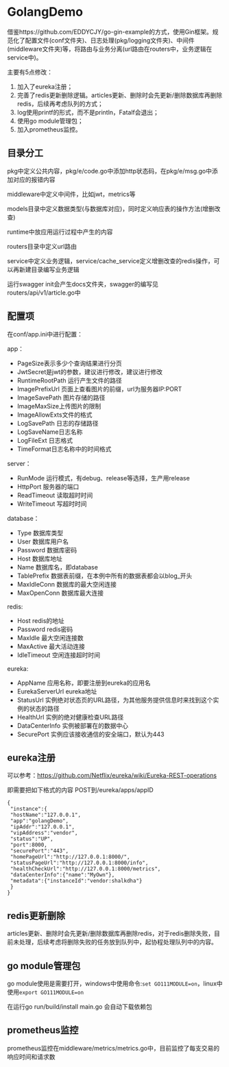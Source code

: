 # GolangDemo

借鉴https://github.com/EDDYCJY/go-gin-example的方式，使用Gin框架。规范化了配置文件(conf文件夹)、日志处理(pkg/logging文件夹)、中间件(middleware文件夹)等，将路由与业务分离(url路由在routers中，业务逻辑在service中)。

主要有5点修改：
1. 加入了eureka注册；
2. 完善了redis更新删除逻辑。articles更新、删除时会先更新/删除数据库再删除redis，后续再考虑队列的方式；
3. log使用printf的形式，而不是println，Fatalf会退出；
4. 使用go module管理包；
5. 加入prometheus监控。


## 目录分工

pkg中定义公共内容，pkg/e/code.go中添加http状态码，在pkg/e/msg.go中添加对应的报错内容

middleware中定义中间件，比如jwt，metrics等

models目录中定义数据类型(与数据库对应)，同时定义响应表的操作方法(增删改查)

runtime中放应用运行过程中产生的内容

routers目录中定义url路由

service中定义业务逻辑，service/cache_service定义增删改查的redis操作，可以再新建目录编写业务逻辑

运行swagger init会产生docs文件夹，swagger的编写见routers/api/v1/article.go中

## 配置项
在conf/app.ini中进行配置：

app：
- PageSize表示多少个查询结果进行分页
- JwtSecret是jwt的参数，建议进行修改，建议进行修改
- RuntimeRootPath 运行产生文件的路径
- ImagePrefixUrl 页面上查看图片的前缀，url为服务器IP:PORT
- ImageSavePath 图片存储的路径
- ImageMaxSize上传图片的限制
- ImageAllowExts文件的格式
- LogSavePath 日志的存储路径
- LogSaveName日志名称
- LogFileExt 日志格式
- TimeFormat日志名称中的时间格式

server：
- RunMode 运行模式，有debug、release等选择，生产用release
- HttpPort 服务器的端口
- ReadTimeout 读取超时时间
- WriteTimeout 写超时时间

database：
- Type 数据库类型
- User 数据库用户名
- Password 数据库密码
- Host 数据库地址
- Name 数据库名，即database
- TablePrefix 数据表前缀，在本例中所有的数据表都会以blog_开头
- MaxIdleConn 数据库的最大空闲连接
- MaxOpenConn 数据库最大连接

redis:
- Host redis的地址
- Password redis密码
- MaxIdle 最大空闲连接数
- MaxActive 最大活动连接
- IdleTimeout 空闲连接超时时间

eureka:
- AppName 应用名称，即要注册到eureka的应用名
- EurekaServerUrl eureka地址
- StatusUrl 实例绝对状态页的URL路径，为其他服务提供信息时来找到这个实例的状态的路径
- HealthUrl 实例的绝对健康检查URL路径
- DataCenterInfo 实例被部署在的数据中心
- SecurePort 实例应该接收通信的安全端口，默认为443




## eureka注册
可以参考：https://github.com/Netflix/eureka/wiki/Eureka-REST-operations

即需要把如下格式的内容 POST到/eureka/apps/appID	
```
{
 "instance":{
 "hostName":"127.0.0.1",
 "app":"golangDemo",
 "ipAddr":"127.0.0.1",
 "vipAddress":"vendor",
 "status":"UP",
 "port":8000,
 "securePort":"443",
 "homePageUrl":"http://127.0.0.1:8000/",
 "statusPageUrl":"http://127.0.0.1:8000/info",
 "healthCheckUrl":"http://127.0.0.1:8000/metrics",
 "dataCenterInfo":{"name":"MyOwn"},
 "metadata":{"instanceId":"vendor:shalkdha"}
 }
}
```

## redis更新删除
articles更新、删除时会先更新/删除数据库再删除redis，对于redis删除失败，目前未处理，后续考虑将删除失败的任务放到队列中，起协程处理队列中的内容。

## go module管理包
go module使用是需要打开，windows中使用命令:`set GO111MODULE=on`，linux中使用`export GO111MODULE=on`

在运行go run/build/install main.go 会自动下载依赖包

## prometheus监控
prometheus监控在middleware/metrics/metrics.go中，目前监控了每支交易的响应时间和请求数





